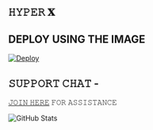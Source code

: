 ## 𝙷𝚈𝙿𝙴𝚁 𝐗

## DEPLOY USING THE IMAGE 

[![Deploy](https://telegra.ph/file/4f85a1383a0fe3cd9c73f.jpg)](https://heroku.com/deploy?template=https://github.com/Mambaufff/HYPER-X1/HYPER-X)

## 𝚂𝚄𝙿𝙿𝙾𝚁𝚃 𝙲𝙷𝙰𝚃 - 
[𝙹𝙾𝙸𝙽 𝙷𝙴𝚁𝙴](https://t.me/HYPER_X_SUPPORT) 𝙵𝙾𝚁 𝙰𝚂𝚂𝙸𝚂𝚃𝙰𝙽𝙲𝙴

![GitHub Stats](https://github-readme-stats.vercel.app/api?username=HYPER-OP&theme=radical)
